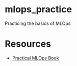 # mlops_practice
Practicing the basics of MLOps

# Resources
* [Practical MLOps Book](https://github.com/paiml/practical-mlops-book)
